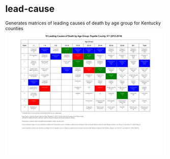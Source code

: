 # lead-cause
Generates matrices of leading causes of death by age group for Kentucky counties
![](images/fayette.png)
